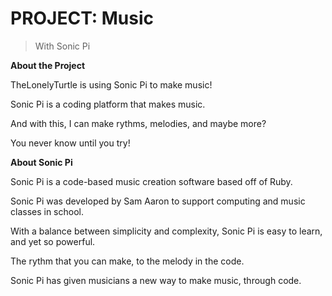 
# PROJECT: Music
>With Sonic Pi

**About the Project**

TheLonelyTurtle is using Sonic Pi to make music!

Sonic Pi is a coding platform that makes music.

And with this, I can make rythms, melodies, and maybe more?

You never know until you try!


**About Sonic Pi**

Sonic Pi is a code-based music creation software based off of Ruby.

Sonic Pi was developed by Sam Aaron to support computing and music classes in school.

With a balance between simplicity and complexity, Sonic Pi is easy to learn, and yet so powerful.

The rythm that you can make, to the melody in the code.

Sonic Pi has given musicians a new way to make music, through code.





